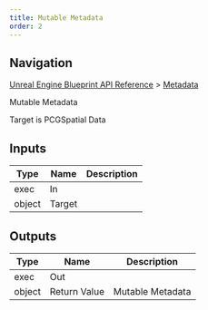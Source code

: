 ```yaml
---
title: Mutable Metadata
order: 2
---
```

## Navigation

[Unreal Engine Blueprint API Reference](https://dev.epicgames.com/documentation/en-us/unreal-engine/BlueprintAPI) > [Metadata](https://dev.epicgames.com/documentation/en-us/unreal-engine/BlueprintAPI/Metadata_1)

Mutable Metadata

Target is PCGSpatial Data

## Inputs

| Type | Name | Description |
| --- | --- | --- |
| exec | In |  |
| object | Target |  |

## Outputs

| Type | Name | Description |
| --- | --- | --- |
| exec | Out |  |
| object | Return Value | Mutable Metadata |
